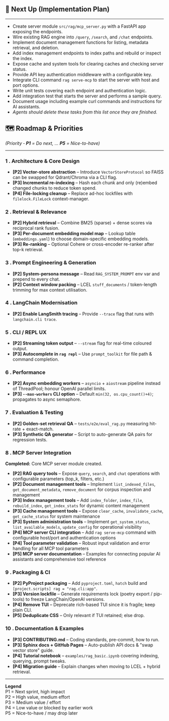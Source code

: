 ## 🚀 Next Up (Implementation Plan)

---

- Create server module `src/rag/mcp_server.py` with a FastAPI app exposing the endpoints.
- Wire existing RAG engine into `/query`, `/search`, and `/chat` endpoints.
- Implement document management functions for listing, metadata retrieval, and deletion.
- Add index management endpoints to index paths and rebuild or inspect the index.
- Expose cache and system tools for clearing caches and checking server status.
- Provide API key authentication middleware with a configurable key.
- Integrate CLI command `rag serve-mcp` to start the server with host and port options.
- Write unit tests covering each endpoint and authentication logic.
- Add integration test that starts the server and performs a sample query.
- Document usage including example curl commands and instructions for AI assistants.
- *Agents should delete these tasks from this list once they are finished.*

## 🗺️ Roadmap & Priorities  
*(Priority ‑ **P1** = Do next, … **P5** = Nice-to-have)*

---


### 1 . Architecture & Core Design
- **[P2] Vector-store abstraction** – Introduce `VectorStoreProtocol` so FAISS can be swapped for Qdrant/Chroma via a CLI flag.
- **[P3] Incremental re-indexing** – Hash each chunk and only (re)embed changed chunks to reduce token spend.
- **[P4] File-locking cleanup** – Replace ad-hoc lockfiles with `filelock.FileLock` context-manager.

### 2 . Retrieval & Relevance
- **[P2] Hybrid retrieval** – Combine BM25 (sparse) + dense scores via reciprocal rank fusion.
- **[P3] Per-document embedding model map** – Lookup table (`embeddings.yaml`) to choose domain-specific embedding models.
- **[P3] Re-ranking** – Optional Cohere or cross-encoder re-ranker after top-k retrieval.

### 3 . Prompt Engineering & Generation
- **[P2] System-persona message** – Read `RAG_SYSTEM_PROMPT` env var and prepend to every chat.
- **[P2] Context window packing** – LCEL `stuff_documents` / token-length trimming for max context utilisation.

### 4 . LangChain Modernisation
- **[P2] Enable LangSmith tracing** – Provide `--trace` flag that runs with `langchain.cli trace`.

### 5 . CLI / REPL UX
- **[P2] Streaming token output** – `--stream` flag for real-time coloured output.
- **[P3] Autocomplete in `rag repl`** – Use `prompt_toolkit` for file path & command completion.

### 6 . Performance
- **[P2] Async embedding workers** – `asyncio` + `aiostream` pipeline instead of ThreadPool; honour OpenAI parallel limits.
- **[P3] `--max-workers` CLI option** – Default `min(32, os.cpu_count()+4)`; propagates to async semaphore.

### 7 . Evaluation & Testing
- **[P2] Golden-set retrieval QA** – `tests/e2e/eval_rag.py` measuring hit-rate + exact-match.
- **[P3] Synthetic QA generator** – Script to auto-generate QA pairs for regression tests.

### 8 . MCP Server Integration
**Completed:** Core MCP server module created.
- **[P2] RAG query tools** – Expose `query`, `search`, and `chat` operations with configurable parameters (top_k, filters, etc.)
- **[P2] Document management tools** – Implement `list_indexed_files`, `get_document_metadata`, `remove_document` for corpus inspection and management
- **[P3] Index management tools** – Add `index_folder`, `index_file`, `rebuild_index`, `get_index_stats` for dynamic content management
- **[P3] Cache management tools** – Expose `clear_cache`, `invalidate_cache`, `get_cache_status` for system maintenance
- **[P3] System administration tools** – Implement `get_system_status`, `list_available_models`, `update_config` for operational visibility
- **[P4] MCP server CLI integration** – Add `rag serve-mcp` command with configurable host/port and authentication options
- **[P4] Tool parameter validation** – Robust input validation and error handling for all MCP tool parameters
- **[P5] MCP server documentation** – Examples for connecting popular AI assistants and comprehensive tool reference

### 9 . Packaging & CI
- **[P2] PyProject packaging** – Add `pyproject.toml`, `hatch` build and `[project.scripts] rag = "rag.cli:app"`.
- **[P3] Version lockfile** – Generate requirements lock (poetry export / pip-tools) to freeze LangChain/OpenAI versions.
- **[P4] Remove TUI** – Deprecate rich-based TUI since it is fragile; keep plain CLI.
- **[P5] Deduplicate CSS** – Only relevant if TUI retained; else drop.

### 10 . Documentation & Examples
- **[P3] CONTRIBUTING.md** – Coding standards, pre-commit, how to run.
- **[P3] Sphinx docs + GitHub Pages** – Auto-publish API docs & "swap vector store" guide.
- **[P4] Tutorial notebook** – `examples/rag_basic.ipynb` covering indexing, querying, prompt tweaks.
- **[P4] Migration guide** – Explain changes when moving to LCEL + hybrid retrieval.

---

**Legend**  
P1 = Next sprint, high impact  
P2 = High value, medium effort  
P3 = Medium value / effort  
P4 = Low value or blocked by earlier work  
P5 = Nice-to-have / may drop later
